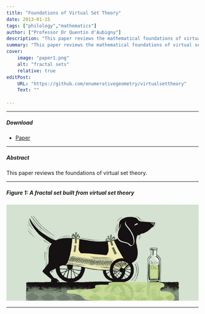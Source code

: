 ```yaml
---
title: "Foundations of Virtual Set Theory" 
date: 2013-01-15
tags: ["philology","mathematics"]
author: ["Professor Dr Quentin d'Aubigny"]
description: "This paper reviews the mathematical foundations of virtual set theory and defines the concept of a fractal set which can be used to create sets that contain themselves without contradicting Russel's paradox." 
summary: "This paper reviews the mathematical foundations of virtual sets." 
cover:
    image: "paper1.png"
    alt: "fractal sets"
    relative: true
editPost:
    URL: "https://github.com/enumerativegeometry/virtualsettheory"
    Text: ""

---
```


---

##### Download

+ [Paper](paper1.pdf)

---

##### Abstract

This paper reviews the foundations of virtual set theory.

---

##### Figure 1: A fractal set built from virtual set theory

![](paper1.png)

---

